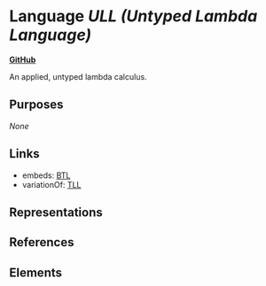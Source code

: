 # Language _ULL (Untyped Lambda Language)_
**[GitHub](https://github.com/softlang/yas/blob/master/languages/ULL)**

An applied, untyped lambda calculus.

## Purposes
_None_

## Links
* embeds: [BTL](http://softlang.github.io/yas/languages/BTL.html)
* variationOf: [TLL](http://softlang.github.io/yas/languages/TLL.html)

## Representations

## References

## Elements
